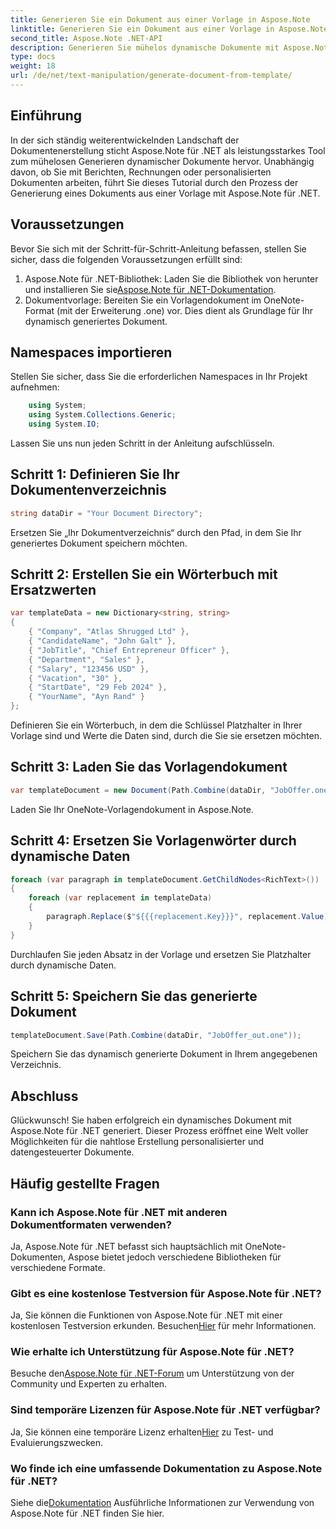 ```yaml
---
title: Generieren Sie ein Dokument aus einer Vorlage in Aspose.Note
linktitle: Generieren Sie ein Dokument aus einer Vorlage in Aspose.Note
second_title: Aspose.Note .NET-API
description: Generieren Sie mühelos dynamische Dokumente mit Aspose.Note für .NET. Befolgen Sie unsere Schritt-für-Schritt-Anleitung für die personalisierte und datengesteuerte Dokumentenerstellung.
type: docs
weight: 18
url: /de/net/text-manipulation/generate-document-from-template/
---
```

## Einführung
In der sich ständig weiterentwickelnden Landschaft der Dokumentenerstellung sticht Aspose.Note für .NET als leistungsstarkes Tool zum mühelosen Generieren dynamischer Dokumente hervor. Unabhängig davon, ob Sie mit Berichten, Rechnungen oder personalisierten Dokumenten arbeiten, führt Sie dieses Tutorial durch den Prozess der Generierung eines Dokuments aus einer Vorlage mit Aspose.Note für .NET.
## Voraussetzungen
Bevor Sie sich mit der Schritt-für-Schritt-Anleitung befassen, stellen Sie sicher, dass die folgenden Voraussetzungen erfüllt sind:
1.  Aspose.Note für .NET-Bibliothek: Laden Sie die Bibliothek von herunter und installieren Sie sie[Aspose.Note für .NET-Dokumentation](https://reference.aspose.com/note/net/).
2. Dokumentvorlage: Bereiten Sie ein Vorlagendokument im OneNote-Format (mit der Erweiterung .one) vor. Dies dient als Grundlage für Ihr dynamisch generiertes Dokument.
## Namespaces importieren
Stellen Sie sicher, dass Sie die erforderlichen Namespaces in Ihr Projekt aufnehmen:
```csharp
    using System;
    using System.Collections.Generic;
    using System.IO;
```
Lassen Sie uns nun jeden Schritt in der Anleitung aufschlüsseln.
## Schritt 1: Definieren Sie Ihr Dokumentenverzeichnis
```csharp
string dataDir = "Your Document Directory";
```
Ersetzen Sie „Ihr Dokumentverzeichnis“ durch den Pfad, in dem Sie Ihr generiertes Dokument speichern möchten.
## Schritt 2: Erstellen Sie ein Wörterbuch mit Ersatzwerten
```csharp
var templateData = new Dictionary<string, string>
{
    { "Company", "Atlas Shrugged Ltd" },
    { "CandidateName", "John Galt" },
    { "JobTitle", "Chief Entrepreneur Officer" },
    { "Department", "Sales" },
    { "Salary", "123456 USD" },
    { "Vacation", "30" },
    { "StartDate", "29 Feb 2024" },
    { "YourName", "Ayn Rand" }
};
```
Definieren Sie ein Wörterbuch, in dem die Schlüssel Platzhalter in Ihrer Vorlage sind und Werte die Daten sind, durch die Sie sie ersetzen möchten.

## Schritt 3: Laden Sie das Vorlagendokument
```csharp
var templateDocument = new Document(Path.Combine(dataDir, "JobOffer.one"));
```
Laden Sie Ihr OneNote-Vorlagendokument in Aspose.Note.

## Schritt 4: Ersetzen Sie Vorlagenwörter durch dynamische Daten
```csharp
foreach (var paragraph in templateDocument.GetChildNodes<RichText>())
{
    foreach (var replacement in templateData)
    {
        paragraph.Replace($"${{{replacement.Key}}}", replacement.Value);
    }
}
```
Durchlaufen Sie jeden Absatz in der Vorlage und ersetzen Sie Platzhalter durch dynamische Daten.

## Schritt 5: Speichern Sie das generierte Dokument
```csharp
templateDocument.Save(Path.Combine(dataDir, "JobOffer_out.one"));
```
Speichern Sie das dynamisch generierte Dokument in Ihrem angegebenen Verzeichnis.

## Abschluss
Glückwunsch! Sie haben erfolgreich ein dynamisches Dokument mit Aspose.Note für .NET generiert. Dieser Prozess eröffnet eine Welt voller Möglichkeiten für die nahtlose Erstellung personalisierter und datengesteuerter Dokumente.

## Häufig gestellte Fragen
### Kann ich Aspose.Note für .NET mit anderen Dokumentformaten verwenden?
Ja, Aspose.Note für .NET befasst sich hauptsächlich mit OneNote-Dokumenten, Aspose bietet jedoch verschiedene Bibliotheken für verschiedene Formate.
### Gibt es eine kostenlose Testversion für Aspose.Note für .NET?
Ja, Sie können die Funktionen von Aspose.Note für .NET mit einer kostenlosen Testversion erkunden. Besuchen[Hier](https://releases.aspose.com/) für mehr Informationen.
### Wie erhalte ich Unterstützung für Aspose.Note für .NET?
 Besuche den[Aspose.Note für .NET-Forum](https://forum.aspose.com/c/note/28) um Unterstützung von der Community und Experten zu erhalten.
### Sind temporäre Lizenzen für Aspose.Note für .NET verfügbar?
 Ja, Sie können eine temporäre Lizenz erhalten[Hier](https://purchase.aspose.com/temporary-license/) zu Test- und Evaluierungszwecken.
### Wo finde ich eine umfassende Dokumentation zu Aspose.Note für .NET?
 Siehe die[Dokumentation](https://reference.aspose.com/note/net/) Ausführliche Informationen zur Verwendung von Aspose.Note für .NET finden Sie hier.